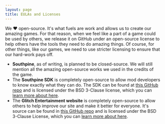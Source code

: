 ```yaml
---
layout: page
title: EULAs and Licenses
---
```


We &#9829; open-source. It's what fuels are work and allows us to create our amazing games. For that reason, when we feel like a part of a game could be used by others, we release it on GitHub under an open-source license to help others have the tools they need to do amazing things. Of course, for other things, like our games, we need to use stricter licensing to ensure that our hard-work pays off.

- **Southpine**, as of writing, is planned to be closed-source. We will still mention all the amazing open-source works we used in the credits of the game.
- The **Southpine SDK** is completely open-source to allow mod developers to know exactly what they can do. The SDK can be found at [this GitHub repo](https://github.com/playglitch/southpine-sdk) and is licensed under the BSD 3-Clause license, which you can [learn more about here](https://opensource.org/licenses/BSD-3-Clause).
- The **Glitch Entertainment website** is completely open-source to allow others to help improve our site and make it better for everyone. It's source can be found in [this GitHub repo](https://github.com/playglitch/glitch-site) and is licensed under the BSD 3-Clause License, which you can [learn more about here](https://opensource.org/licenses/BSD-3-Clause).
